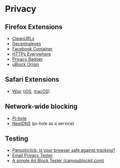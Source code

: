# Privacy

## Firefox Extensions

- [CleanURLs](https://addons.mozilla.org/en-US/firefox/addon/clearurls/)
- [Decentraleyes](https://addons.mozilla.org/en-US/firefox/addon/decentraleyes/)
- [Facebook Container](https://addons.mozilla.org/en-US/firefox/addon/facebook-container/)
- [HTTPs Everywhere](https://www.eff.org/https-everywhere)
- [Privacy Badger](https://privacybadger.org/)
- [uBlock Origin](https://addons.mozilla.org/en-US/firefox/addon/ublock-origin/)

## Safari Extensions

- [Wipr](https://giorgiocalderolla.com/wipr.html) 
  ([iOS](https://apps.apple.com/us/app/wipr/id1030595027?mt=8), [macOS](https://apps.apple.com/app/wipr/id1320666476))
  
## Network-wide blocking

- [Pi-hole](https://pi-hole.net/)
- [NextDNS](https://nextdns.io/) (pi-hole as a service)
  
## Testing

- [Panopticlick:  Is your browser safe against tracking?](https://panopticlick.eff.org/)
- [Email Privacy Tester](https://www.emailprivacytester.com/)
- [A simple Ad Block Tester (canyoublockit.com)](https://canyoublockit.com/)
